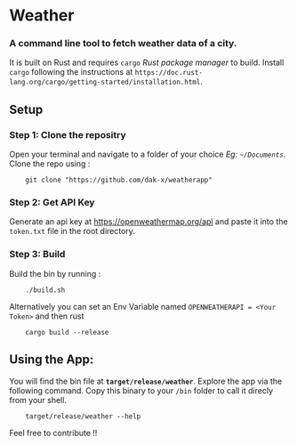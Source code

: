# Weather
### A command line tool to fetch weather data of a city. 
It is built on Rust and requires `cargo` *Rust package manager* to build.
Install `cargo` following the instructions at `https://doc.rust-lang.org/cargo/getting-started/installation.html`.


## Setup
### Step 1: Clone the repositry 
Open your terminal and navigate to a folder of your choice *Eg: `~/Documents`*. Clone the repo using : 

        git clone "https://github.com/dak-x/weatherapp" 
### Step 2: Get API Key 
Generate an api key at https://openweathermap.org/api and paste it into the `token.txt` file in the root directory.
### Step 3: Build
Build the bin by running :  

        ./build.sh
Alternatively you can set an Env Variable named `OPENWEATHERAPI = <Your Token>` and then rust 
        
        cargo build --release
        

## Using the App:
You will find the bin file at **`target/release/weather`**. Explore the app via the following command. Copy this binary to your `/bin` folder to call it direcly from your shell. 

        target/release/weather --help

Feel free to contribute !!
